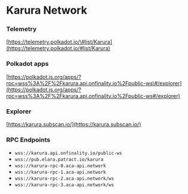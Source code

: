 # Karura Network

### Telemetry

[https://telemetry.polkadot.io/\#list/Karura](https://telemetry.polkadot.io/#list/Karura)

### Polkadot apps

[https://polkadot.js.org/apps/?rpc=wss%3A%2F%2Fkarura.api.onfinality.io%2Fpublic-ws\#/explorer](https://polkadot.js.org/apps/?rpc=wss%3A%2F%2Fkarura.api.onfinality.io%2Fpublic-ws#/explorer)

### Explorer

[https://karura.subscan.io/](https://karura.subscan.io/)

### RPC Endpoints

* `wss://karura.api.onfinality.io/public-ws`
* `wss://pub.elara.patract.io/karura`
* `wss://karura-rpc-0.aca-api.network`
* `wss://karura-rpc-1.aca-api.network`
* `wss://karura-rpc-2.aca-api.network/ws`
* `wss://karura-rpc-3.aca-api.network/ws`
